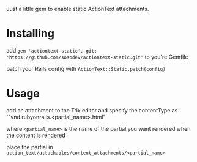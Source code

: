 Just a little gem to enable static ActionText attachments. 

# Installing

add `gem 'actiontext-static', git: 'https://github.com/sosodev/actiontext-static.git'` to you're Gemfile

patch your Rails config with `ActionText::Static.patch(config)`

# Usage

add an attachment to the Trix editor and specify the contentType as `"vnd.rubyonrails.<partial_name>.html"

where `<partial_name>` is the name of the partial you want rendered when the content is rendered

place the partial in `action_text/attachables/content_attachments/<partial_name>`

